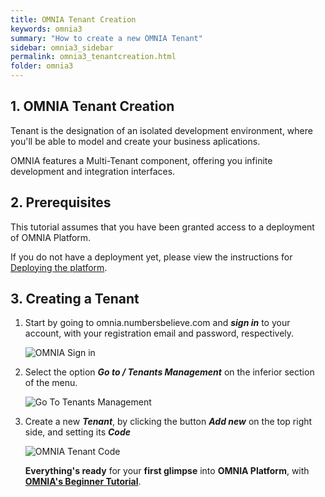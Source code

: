 ```yaml
---
title: OMNIA Tenant Creation
keywords: omnia3
summary: "How to create a new OMNIA Tenant"
sidebar: omnia3_sidebar
permalink: omnia3_tenantcreation.html
folder: omnia3
---
```


## 1. OMNIA Tenant Creation

Tenant is the designation of an isolated development environment, where you'll be able to model and create your business aplications. 

OMNIA features a Multi-Tenant component, offering you infinite development and integration interfaces. 

## 2. Prerequisites

This tutorial assumes that you have been granted access to a deployment of OMNIA Platform.

If you do not have a deployment yet, please view the instructions for [Deploying the platform](http://docs.numbersbelieve.com/omnia3_deploymenttutorial.html).

## 3. Creating a Tenant

1. Start by going to omnia.numbersbelieve.com and ***sign in*** to your account, with your registration email and password, respectively.

    ![OMNIA Sign in](https://raw.githubusercontent.com/numbersbelieve/omnia3/master/docs/tutorialPics/modelingTutorial/OMNIA%20-%20Sign%20In%20Account.PNG)

2. Select the option ***Go to / Tenants Management*** on the inferior section of the menu.

    ![Go To Tenants Management](/images/tutorials/tenantcreation/Application-Select-Tenant.PNG) 
 
 3. Create a new ***Tenant***, by clicking the button ***Add new*** on the top right side, and setting its ***Code***

    ![OMNIA Tenant Code](https://raw.githubusercontent.com/numbersbelieve/omnia3/master/docs/tutorialPics/modelingTutorial/OMNIA-Tenant-Code.PNG )
    
    **Everything's ready** for your **first glimpse** into **OMNIA Platform**, with [**OMNIA's Beginner Tutorial**](http://docs.numbersbelieve.com/omnia3_beginnertutorial.html).



